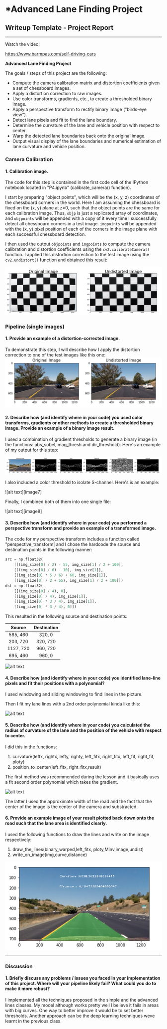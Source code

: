 # ***Advanced Lane Finding Project**

## Writeup Template - Project Report

---

Watch the video:

https://www.barmpas.com/self-driving-cars

**Advanced Lane Finding Project**

The goals / steps of this project are the following:

* Compute the camera calibration matrix and distortion coefficients given a set of chessboard images.
* Apply a distortion correction to raw images.
* Use color transforms, gradients, etc., to create a thresholded binary image.
* Apply a perspective transform to rectify binary image ("birds-eye view").
* Detect lane pixels and fit to find the lane boundary.
* Determine the curvature of the lane and vehicle position with respect to center.
* Warp the detected lane boundaries back onto the original image.
* Output visual display of the lane boundaries and numerical estimation of lane curvature and vehicle position.

[//]: # (Image References)

[image1]: ./examples/undistort_output.png "Undistorted"
[image2]: ./examples/undi_image.png "Road Transformed"
[image3]: ./examples/gradient.png "Binary Example"
[image4]: ./examples/trans.jpg "Warp Example"
[image5]: ./examples/color_fit_lines.png "Fit Visual"
[image6]: ./examples/draw.png "Output"


### Camera Calibration

#### 1. Calibration image.

The code for this step is contained in the first code cell of the IPython notebook located in "P4.ipynb" (calibrate_camera() function).

I start by preparing "object points", which will be the (x, y, z) coordinates of the chessboard corners in the world. Here I am assuming the chessboard is fixed on the (x, y) plane at z=0, such that the object points are the same for each calibration image.  Thus, `objp` is just a replicated array of coordinates, and `objpoints` will be appended with a copy of it every time I successfully detect all chessboard corners in a test image.  `imgpoints` will be appended with the (x, y) pixel position of each of the corners in the image plane with each successful chessboard detection.  

I then used the output `objpoints` and `imgpoints` to compute the camera calibration and distortion coefficients using the `cv2.calibrateCamera()` function.  I applied this distortion correction to the test image using the `cv2.undistort()` function and obtained this result: 

![alt text][image1]

### Pipeline (single images)

#### 1. Provide an example of a distortion-corrected image.

To demonstrate this step, I will describe how I apply the distortion correction to one of the test images like this one:
![alt text][image2]

#### 2. Describe how (and identify where in your code) you used color transforms, gradients or other methods to create a thresholded binary image.  Provide an example of a binary image result.

I used a combination of gradient thresholds to generate a binary image (in the functions: abs_sobel, mag_thresh and dir_threshold).  Here's an example of my output for this step:

![alt text][image3]

I also included a color threshold to isolate S-channel. Here's is an example:

![alt text][image7]

Finally, I combined both of them into one single file:

![alt text][image8]


#### 3. Describe how (and identify where in your code) you performed a perspective transform and provide an example of a transformed image.

The code for my perspective transform includes a function called "perspective_transform| and I chose the hardcode the source and destination points in the following manner:

```python
src = np.float32(
    [[(img_size[0] / 2) - 55, img_size[1] / 2 + 100],
    [((img_size[0] / 6) - 10), img_size[1]],
    [(img_size[0] * 5 / 6) + 60, img_size[1]],
    [(img_size[0] / 2 + 55), img_size[1] / 2 + 100]])
dst = np.float32(
    [[(img_size[0] / 4), 0],
    [(img_size[0] / 4), img_size[1]],
    [(img_size[0] * 3 / 4), img_size[1]],
    [(img_size[0] * 3 / 4), 0]])
```

This resulted in the following source and destination points:

| Source        | Destination   | 
|:-------------:|:-------------:| 
| 585, 460      | 320, 0        | 
| 203, 720      | 320, 720      |
| 1127, 720     | 960, 720      |
| 695, 460      | 960, 0        |


![alt text][image4]

#### 4. Describe how (and identify where in your code) you identified lane-line pixels and fit their positions with a polynomial?

I used windowing and sliding windowing to find lines in the picture.

Then I fit my lane lines with a 2nd order polynomial kinda like this:

![alt text][image5]

#### 5. Describe how (and identify where in your code) you calculated the radius of curvature of the lane and the position of the vehicle with respect to center.

I did this in the functions:
1) curvature(leftx, rightx, lefty, righty, left_fitx, right_fitx, left_fit, right_fit, ploty)
2) position_to_center(left_fitx, right_fitx,result)

The first method was recommended during the lesson and it basically uses a fit second order polynomial which takes the gradient.

![alt text][image5]

The latter I used the approximate width of the road and the fact that the center of the image is the center of the camera and substracted.

#### 6. Provide an example image of your result plotted back down onto the road such that the lane area is identified clearly.

I used the following functions to draw the lines and write on the image respectively:
1) draw_the_lines(binary_warped,left_fitx, ploty,Minv,image,undist)
2) write_on_image(img,curve,distance)

![alt text][image6]

---

### Discussion

#### 1. Briefly discuss any problems / issues you faced in your implementation of this project.  Where will your pipeline likely fail?  What could you do to make it more robust?

I implemented all the techniques proposed in the simple and the advanced lines classes. My model although works pretty well I believe it fails in areas with big curves. One way to better improve it would be to set better thresholds. Another approach can be the deep learning techniques weve learnt in the previous class.
